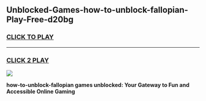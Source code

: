 
## Unblocked-Games-how-to-unblock-fallopian-Play-Free-d20bg
<h3>
<a href="https://premium76.site?title=how-to-unblock-fallopian&ref=21A">CLICK TO PLAY</a></h3>
<hr>

<h3>
<a href="https://premium76.site?title=how-to-unblock-fallopian&ref=21A">CLICK 2 PLAY</a>
  
</h3>

<a href="https://premium76.site?title=how-to-unblock-fallopian&ref=21A"><img src="https://clearcache.store/games.png"></a>


**how-to-unblock-fallopian games unblocked: Your Gateway to Fun and Accessible Online Gaming**

